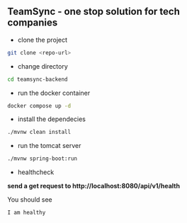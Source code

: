 ## TeamSync - one stop solution for tech companies


* clone the project

```bash
git clone <repo-url>
```

* change directory
```bash
cd teamsync-backend
```

* run the docker container

```bash
docker compose up -d

```

* install the dependecies

```bash
./mvnw clean install
```

* run the tomcat server

```bash
./mvnw spring-boot:run
```

* healthcheck

**send a get request to http://localhost:8080/api/v1/health**

You should see 

```bash
I am healthy
```


